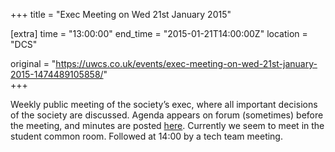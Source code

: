 +++
title = "Exec Meeting on Wed 21st January 2015"

[extra]
time = "13:00:00"
end_time = "2015-01-21T14:00:00Z"
location = "DCS"

original = "https://uwcs.co.uk/events/exec-meeting-on-wed-21st-january-2015-1474489105858/"    
+++

Weekly public meeting of the society’s exec, where all important decisions of the society are discussed. Agenda appears on forum (sometimes) before the meeting, and minutes are posted [here](https://uwcs.co.uk/minutes/1/). Currently we seem to meet in the student common room. Followed at 14:00 by a tech team meeting.

